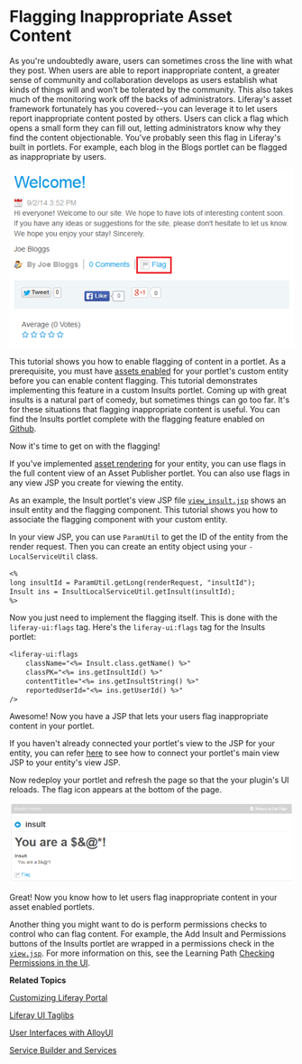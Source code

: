 # Flagging Inappropriate Asset Content [](id=flagging-inappropriate-asset-content)

<!--
Testing Notes:

The starting example portlet for this tutorial is at ...
liferay-docs/develop/tutorials/code/tutorials-sdk/portlets/asset-framework-02-asset-enable-insults-portlet

On completing this tutorial, the example portlet looks like the portlet at ...
liferay-docs/develop/tutorials/code/tutorials-sdk/portlets/asset-framework-03-end-insults-portlet

Make sure to read their README files.
-->

As you're undoubtedly aware, users can sometimes cross the line with what they 
post. When users are able to report inappropriate content, a greater sense of
community and collaboration develops as users establish what kinds of things
will and won't be tolerated by the community. This also takes much of the
monitoring work off the backs of administrators. Liferay's asset framework
fortunately has you covered--you can leverage it to let users report
inappropriate content posted by others. Users can click a flag which opens 
a small form they can fill out, letting administrators know why they find the
content objectionable. You've probably seen this flag in Liferay's built in
portlets. For example, each blog in the Blogs portlet can be flagged as
inappropriate by users.

![Figure 1: Flags for letting users mark objectionable content are enabled in the built in Blogs portlet](../../images/asset-fw-flags-blog.png)

This tutorial shows you how to enable flagging of content in a portlet. As a 
prerequisite, you must have [assets enabled](/develop/tutorials/-/knowledge_base/6-2/adding-updating-and-deleting-assets-for-custom-entities)
for your portlet's custom entity before you can enable content flagging. This
tutorial demonstrates implementing this feature in a custom Insults portlet.
Coming up with great insults is a natural part of comedy, but sometimes things
can go too far. It's for these situations that flagging inappropriate content is
useful. You can find the Insults portlet complete with the flagging feature
enabled on [Github](https://github.com/liferay/liferay-docs/tree/6.2.x/develop/tutorials/code/tutorials-sdk/portlets/asset-framework-01-begin-insults-portlet).

Now it's time to get on with the flagging!

If you've implemented [asset rendering](/develop/learning-paths/mvc/-/knowledge_base/6-2/implementing-asset-renderers)
for your entity, you can use flags in the full content view of an Asset
Publisher portlet. You can also use flags in any view JSP you create for viewing
the entity. 

As an example, the Insult portlet's view JSP file [`view_insult.jsp`](https://github.com/liferay/liferay-docs/blob/6.2.x/develop/tutorials/code/tutorials-sdk/portlets/asset-framework-03-end-insults-portlet/docroot/html/insult/view_insult.jsp)
shows an insult entity and the flagging component. This tutorial shows you how
to associate the flagging component with your custom entity.

In your view JSP, you can use `ParamUtil` to get the ID of the entity from the
render request. Then you can create an entity object using your
`-LocalServiceUtil` class. 

    <%
    long insultId = ParamUtil.getLong(renderRequest, "insultId");
    Insult ins = InsultLocalServiceUtil.getInsult(insultId);
    %>
 
Now you just need to implement the flagging itself. This is done with the
`liferay-ui:flags` tag. Here's the `liferay-ui:flags` tag for the Insults
portlet:

    <liferay-ui:flags
        className="<%= Insult.class.getName() %>"
        classPK="<%= ins.getInsultId() %>"
        contentTitle="<%= ins.getInsultString() %>"
        reportedUserId="<%= ins.getUserId() %>"
    />

Awesome! Now you have a JSP that lets your users flag inappropriate content in 
your portlet. 

If you haven't already connected your portlet's view to the JSP for your entity,
you can refer [here](/develop/tutorials/-/knowledge_base/6-2/relating-assets#creating-a-url-to-your-new-jsp)
to see how to connect your portlet's main view JSP to your entity's view JSP.

Now redeploy your portlet and refresh the page so that the your plugin's UI
reloads. The flag icon appears at the bottom of the page.

![Figure 2: Users can now flag content in your portlet as inappropriate.](../../images/asset-fw-flags.png)

Great! Now you know how to let users flag inappropriate content in your asset 
enabled portlets. 

Another thing you might want to do is perform permissions checks to control 
who can flag content. For example, the Add Insult and Permissions buttons of the
Insults portlet are wrapped in a permissions check in the 
[`view.jsp`](https://github.com/liferay/liferay-docs/blob/6.2.x/develop/tutorials/code/tutorials-sdk/portlets/asset-framework-03-end-insults-portlet/docroot/html/insult/view.jsp).
For more information on this, see the Learning Path [Checking Permissions in the UI](/develop/learning-paths/mvc/-/knowledge_base/6-2/checking-for-permissions-in-the-ui).

**Related Topics**

[Customizing Liferay Portal](/develop/tutorials/-/knowledge_base/6-2/customizing-liferay-portal)

[Liferay UI Taglibs](/develop/tutorials/-/knowledge_base/6-2/liferay-ui-taglibs)

[User Interfaces with AlloyUI](/develop/tutorials/-/knowledge_base/6-2/alloyui)

[Service Builder and Services](/develop/tutorials/-/knowledge_base/6-2/service-builder)
